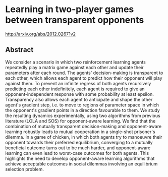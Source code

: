 # Learning in two-player games between transparent opponents
http://arxiv.org/abs/2012.02671v2
## Abstract
We consider a scenario in which two reinforcement learning agents repeatedly play a matrix game against each other and update their parameters after each round. The agents' decision-making is transparent to each other, which allows each agent to predict how their opponent will play against them. To prevent an infinite regress of both agents recursively predicting each other indefinitely, each agent is required to give an opponent-independent response with some probability at least epsilon. Transparency also allows each agent to anticipate and shape the other agent's gradient step, i.e. to move to regions of parameter space in which the opponent's gradient points in a direction favourable to them. We study the resulting dynamics experimentally, using two algorithms from previous literature (LOLA and SOS) for opponent-aware learning. We find that the combination of mutually transparent decision-making and opponent-aware learning robustly leads to mutual cooperation in a single-shot prisoner's dilemma. In a game of chicken, in which both agents try to manoeuvre their opponent towards their preferred equilibrium, converging to a mutually beneficial outcome turns out to be much harder, and opponent-aware learning can even lead to worst-case outcomes for both agents. This highlights the need to develop opponent-aware learning algorithms that achieve acceptable outcomes in social dilemmas involving an equilibrium selection problem.
